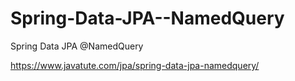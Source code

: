 # Spring-Data-JPA--NamedQuery
Spring Data JPA @NamedQuery

https://www.javatute.com/jpa/spring-data-jpa-namedquery/

